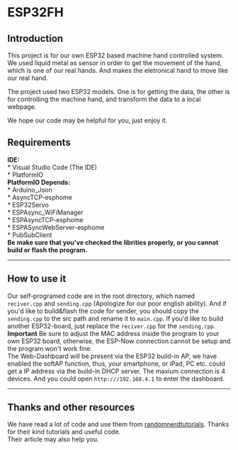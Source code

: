 # ESP32FH

## Introduction

This project is for our own ESP32 based machine hand controlled system. We used liquid metal as sensor in order to get the movement of the hand, which is one of our real hands.
And makes the eletronical hand to move like our real hand.

The project used two ESP32 models. One is for getting the data, the other is for controlling the machine hand, and transform the data to a local webpage.

We hope our code may be helpful for you, just enjoy it.

## Requirements

**IDE:**  
\* Visual Studio Code (The IDE)  
\* PlatformIO  
**PlatformIO Depends:**  
\* Arduino_Json  
\* AsyncTCP-esphome  
\* ESP32Servo  
\* ESPAsync_WiFiManager  
\* ESPAsyncTCP-esphome  
\* ESPASyncWebServer-esphome  
\* PubSubClient  
**Be make sure that you've checked the librities properly,
or you cannot build or flash the program.**

---

## How to use it

Our self-programed code are in the root directory,
which named <code>reciver.cpp</code> and <code>sending.cpp</code>
(Apologize for our poor english ability).
And if you'd like to build&flash the code for sender,
you should copy the <code>sending.cpp</code>
to the src path and rename it to <code>main.cpp</code>.
If you'd like to build another ESP32-board, just replace the <code>reciver.cpp</code> for the <code>sending.cpp</code>.  
**Important** Be sure to adjust the MAC address inside the program to your own ESP32 board, otherwise, the ESP-Now connection cannot be setup
and the program won't work fine.  
 The Web-Dashboard will be present via the ESP32 build-in AP, we have enabled the softAP function, thus, your smartphone, or iPad, PC etc. could get a IP address via the build-in DHCP server. The maxium connection is 4 devices. And you could open <code>http:///192.168.4.1</code> to enter the dashboard.

---

## Thanks and other resources

We have read a lot of code and use them from [randomnerdtutorials](https://randomnerdtutorials.com/esp32-esp-now-wi-fi-web-server/).
Thanks for their kind tutorials and useful code.  
Their article may also help you.